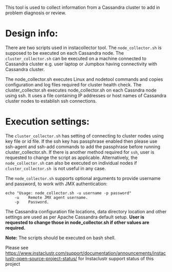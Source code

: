
This tool is used to collect information from a Cassandra cluster to add in problem diagnosis or review.

# Design info:
There are two scripts used in instacollector tool. The `node_collector.sh` is supposed to be executed on each Cassandra node.
The `cluster_collector.sh` can be executed on a machine connected to Cassandra cluster e.g. user laptop or Jumpbox having connectivity
with Cassandra cluster.

The node_collector.sh executes Linux and nodetool commands and copies configuration and log files required for cluster health check.
The cluster_collector.sh executes node_collector.sh on each Cassndra node using ssh.
It uses a file containing IP addresses or host names of Cassandra cluster nodes to establish ssh connections.



# Execution settings:
The `cluster_collector.sh` has setting of connecting to cluster nodes using key file or id file.
If the ssh key has passphrase enabled then please use ssh-agent and ssh-add commands to add the passphrase before running cluster_collector.sh.
If there is another method required for `ssh`, user is requested to change the script as applicable.
Alternatively, the `node_collector.sh` can also be executed on individual nodes if `cluster_collector.sh `is not useful in any case.

The `node_collector.sh` supports optional arguments to provide username and password, to work with JMX authentication:

```
echo "Usage: node_collector.sh -u username -p password"
    -u    Remote JMX agent username.
    -p    Password.
```

The Cassandra configuration file locations, data directory location and other settings are used as per Apache Cassandra default setup.
**User is requested to change those in node_collector.sh if other values are required.**

**Note:** The scripts should be executed on bash shell.

Please see https://www.instaclustr.com/support/documentation/announcements/instaclustr-open-source-project-status/ for Instaclustr support status of this project
